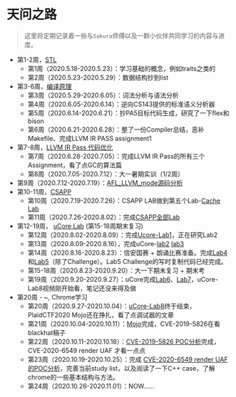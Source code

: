 # 天问之路

> 这里将定期记录着一些与`Sakura`师傅以及一群小伙伴共同学习的内容与进度。

- 第1-2周，[STL](week1-2/)
  - 第1周（2020.5.18-2020.5.23）：学习基础的概念，例如traits之类的
  - 第2周（2020.5.23-2020.5.29）：数据结构抄到list
- 第3-6周，[编译原理](week3-6/)
  - 第3周（2020.5.29-2020.6.05）：词法分析与语法分析
  - 第4周（2020.6.05-2020.6.14）：逆向CS143提供的标准语义分析器
  - 第5周（2020.6.14-2020.6.21）：抄PA5目标代码生成，研究了一下flex和bison
  - 第6周（2020.6.21-2020.6.28）：整了一份Compiler总结，恶补Makefile、完成LLVM IR PASS assignment1
- 第7-8周，[LLVM IR Pass 代码优化](week7-8/)
  - 第7周（2020.6.28-2020.7.05）：完成LLVM IR Pass的所有三个Assignment，看了点GC的算法篇
  - 第8周（2020.7.05-2020.7.12）：大一暑期实训（1/2周）
- 第9周（2020.7.12-2020.7.19）：[AFL_LLVM_mode源码分析](https://kiprey.github.io/2020/07/AFL-LLVM-Mode/)
- 第10-11周，[CSAPP](week9-19/CSAPP-Lab/)
  - 第10周（2020.7.19-2020.7.26）：CSAPP LAB做到第五个Lab-[Cache Lab](https://kiprey.github.io/2020/07/csapp-lab-writeup/#5-Cache-Lab)
  - 第11周（2020.7.26-2020.8.02）：完成[CSAPP全部Lab](https://kiprey.github.io/2020/07/csapp-lab-writeup/)
- 第12-19周， [uCore Lab](week9-19/uCore) (第15-18周期末复习)
  - 第12周（2020.8.02-2020.8.09）：完成[Ucore-Lab1](https://kiprey.github.io/2020/08/uCore-1/)，正在研究Lab2
  - 第13周（2020.8.09-2020.8.16），完成uCore-[lab2](https://kiprey.github.io/2020/08/uCore-2/) [lab3](https://kiprey.github.io/2020/08/uCore-3/)
  - 第14周（2020.8.16-2020.8.23）：信安国赛 + 朗诵比赛准备。完成[Lab4](https://kiprey.github.io/2020/08/uCore-4/)和[Lab5](https://kiprey.github.io/2020/08/uCore-5/)（除了Challenge）。Lab5 Challenge的写时复制代码已经完成。
  - 第15-18周（2020.8.23-2020.9.20）：大一下期末复习 + 期末考
  - 第19周（2020.9.20-2020.9.27）：uCore完成[Lab6](https://kiprey.github.io/2020/09/uCore-6/)、[Lab7](https://kiprey.github.io/2020/09/uCore-7/)，uCore-Lab8视频刚开始看，笔记还没来得及做
- 第20周 - ~, Chrome学习
  - 第20周（2020.9.27-2020.10.04）：[uCore-Lab8](https://kiprey.github.io/2020/09/uCore-8/)终于结束，PlaidCTF2020 Mojo还在挣扎，看了点调试器的文章
  - 第21周（2020.10.04-2020.10.11）：[Mojo](https://kiprey.github.io/2020/10/mojo/)完成，CVE-2019-5826在看blackhat稿子
  - 第22周（2020.10.11-2020.10.18）：[CVE-2019-5826 POC分析](https://kiprey.github.io/2020/10/CVE-2019-5826/)完成， CVE-2020-6549 render UAF 才看一点点
  - 第23周（2020.10.19-2020.10.25）：完成 [CVE-2020-6549 render UAF的POC分析](https://kiprey.github.io/2020/10/CVE-2020-6549/)，完善当前study list，以及阅读了一下C++ case，了解chrome的一些基本结构与方法。
  - 第24周（2020.10.26-2020.11.01）：NOW......



